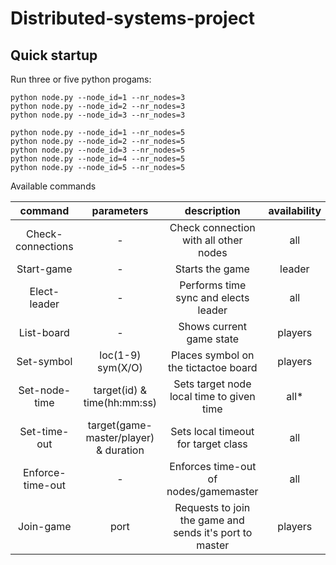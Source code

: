 # Distributed-systems-project

## Quick startup 
Run three or five python progams:

    python node.py --node_id=1 --nr_nodes=3
    python node.py --node_id=2 --nr_nodes=3
    python node.py --node_id=3 --nr_nodes=3

    python node.py --node_id=1 --nr_nodes=5
    python node.py --node_id=2 --nr_nodes=5
    python node.py --node_id=3 --nr_nodes=5
    python node.py --node_id=4 --nr_nodes=5
    python node.py --node_id=5 --nr_nodes=5



Available commands

| command |              parameters               |                description                | availability |
| :---:   |:-------------------------------------:|:-----------------------------------------:|:------------:|
| Check-connections |                   -                   |   Check connection with all other nodes   |     all      |
| Start-game |                   -                   |              Starts the game              |    leader    |
| Elect-leader |                   -                   |   Performs time sync and elects leader    |     all      |
| List-board |                   -                   |         Shows current game state          |   players    |
| Set-symbol  |           loc(1-9) sym(X/O)           |   Places symbol on the tictactoe board    |   players    
| Set-node-time |     target(id) &  time(hh:mm:ss)      | Sets target node local time to given time |     all*     |
| Set-time-out | target(game-master/player) & duration |    Sets local timeout for target class    |     all      
| Enforce-time-out |                   -                   |   Enforces time-out of nodes/gamemaster   |     all      |
| Join-game |                   port                  |   Requests to join the game and sends it's port to master   |     players      |


